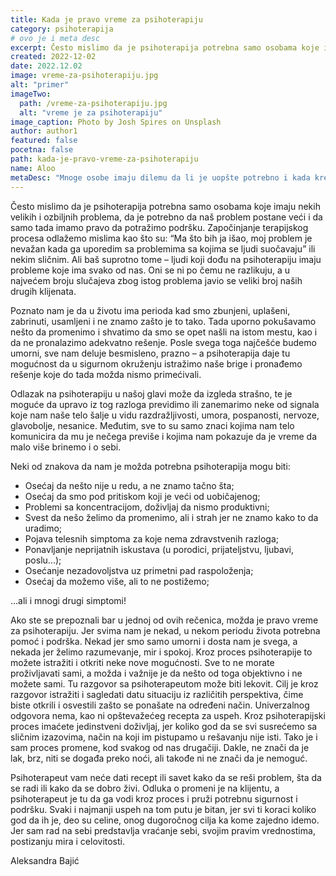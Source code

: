 ```yaml
---
title: Kada je pravo vreme za psihoterapiju
category: psihoterapija
# ovo je i meta desc
excerpt: Često mislimo da je psihoterapija potrebna samo osobama koje imaju nekih velikih i ozbiljnih problema...
created: 2022-12-02
date: 2022.12.02
image: vreme-za-psihoterapiju.jpg
alt: "primer"
imageTwo:
  path: /vreme-za-psihoterapiju.jpg
  alt: "vreme je za psihoterapiju"
image_caption: Photo by Josh Spires on Unsplash
author: author1
featured: false
pocetna: false
path: kada-je-pravo-vreme-za-psihoterapiju
name: Aloo
metaDesc: "Mnoge osobe imaju dilemu da li je uopšte potrebno i kada krenuti na psihoterapiju. Navešćemo neke od znakova kada je možda potrebno potražiti pomoć stručnjaka."
---
```


Često mislimo da je psihoterapija potrebna samo osobama koje imaju nekih velikih i ozbiljnih problema, da je potrebno da naš problem postane veći i da samo tada imamo pravo da potražimo podršku. Započinjanje terapijskog procesa odlažemo mislima kao što su: “Ma što bih ja išao, moj problem je nevažan kada ga uporedim sa problemima sa kojima se ljudi suočavaju” ili nekim sličnim. Ali baš suprotno tome –  ljudi koji dođu na psihoterapiju imaju probleme koje ima svako od nas. Oni se ni po čemu ne razlikuju, a u najvećem broju slučajeva zbog istog problema javio se veliki broj naših drugih klijenata.

Poznato nam je da u životu ima perioda kad smo zbunjeni, uplašeni, zabrinuti, usamljeni i ne znamo zašto je to tako. Tada uporno pokušavamo nešto da promenimo i shvatimo da smo se opet našli na istom mestu, kao i da ne pronalazimo adekvatno rešenje. Posle svega toga najčešće budemo umorni, sve nam deluje besmisleno, prazno – a psihoterapija daje tu mogućnost da u sigurnom okruženju istražimo naše brige i pronađemo rešenje koje do tada možda nismo primećivali.

Odlazak na psihoterapiju u našoj glavi može da izgleda strašno, te je moguće da upravo iz tog razloga previdimo ili zanemarimo neke od signala koje nam naše telo šalje u vidu razdražljivosti, umora, pospanosti, nervoze, glavobolje, nesanice. Međutim, sve to su samo znaci kojima nam telo komunicira da mu je nečega previše i kojima nam pokazuje da je vreme da malo više brinemo i o sebi.

Neki od znakova da nam je možda potrebna psihoterapija mogu biti: 

- Osećaj da nešto nije u redu, a ne znamo tačno šta;
- Osećaj da smo pod pritiskom koji je veći od uobičajenog; 
- Problemi sa koncentracijom, doživljaj da nismo produktivni;
- Svest da nešo želimo da promenimo, ali i strah jer ne znamo kako to da uradimo;
- Pojava telesnih simptoma za koje nema zdravstvenih razloga; 
- Ponavljanje neprijatnih iskustava (u porodici, prijateljstvu, ljubavi, poslu...);
- Osećanje nezadovoljstva uz primetni pad raspoloženja;
- Osećaj da možemo više, ali to ne postižemo;

...ali i mnogi drugi simptomi!

Ako ste se prepoznali bar u jednoj od ovih rečenica, možda je pravo vreme za psihoterapiju. Jer svima nam je nekad, u nekom periodu života potrebna pomoć i podrška. Nekad jer smo samo umorni i dosta nam je svega, a nekada jer želimo razumevanje, mir i spokoj. Kroz proces psihoterapije to možete istražiti i otkriti neke nove mogućnosti. Sve to ne morate proživljavati sami, a možda i važnije je da nešto od toga objektivno i ne možete sami. Tu razgovor sa psihoterapeutom može biti lekovit. Cilj je kroz razgovor istražiti i sagledati datu situaciju iz različitih perspektiva, čime biste otkrili i osvestili zašto se ponašate na određeni način. Univerzalnog odgovora nema, kao ni opštevažećeg recepta za uspeh. Kroz psihoterapijski proces imaćete jedinstveni doživljaj, jer koliko god da se svi susrećemo sa sličnim izazovima, način na koji im pistupamo u rešavanju nije isti. Tako je i sam proces promene, kod svakog od nas drugačiji. Dakle, ne znači da je lak, brz, niti se događa preko noći, ali takođe ni ne znači da je nemoguć.

Psihoterapeut vam neće dati recept ili savet kako da se reši problem, šta da se radi ili kako da se dobro živi. Odluka o promeni je na klijentu, a psihoterapeut je tu da ga vodi  kroz proces i pruži potrebnu sigurnost i podršku. Svaki i najmanji uspeh na tom putu je bitan, jer svi ti koraci koliko god da ih je, deo su celine, onog dugoročnog cilja ka kome zajedno idemo. Jer sam rad na sebi predstavlja vraćanje sebi, svojim pravim vrednostima, postizanju mira i celovitosti.


Aleksandra Bajić


